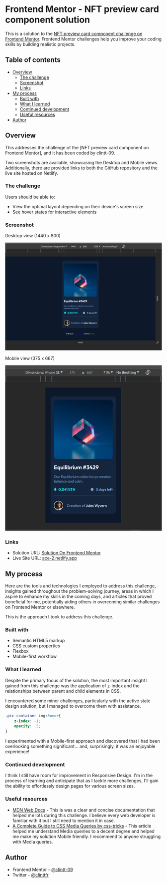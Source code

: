# Frontend Mentor - NFT preview card component solution

This is a solution to the [NFT preview card component challenge on Frontend Mentor](https://www.frontendmentor.io/challenges/nft-preview-card-component-SbdUL_w0U). Frontend Mentor challenges help you improve your coding skills by building realistic projects. 

## Table of contents

- [Overview](#overview)
  - [The challenge](#the-challenge)
  - [Screenshot](#screenshot)
  - [Links](#links)
- [My process](#my-process)
  - [Built with](#built-with)
  - [What I learned](#what-i-learned)
  - [Continued development](#continued-development)
  - [Useful resources](#useful-resources)
- [Author](#author)


## Overview
  This addresses the challenge of the [NFT preview card component on Frontend Mentor], and it has been coded by clintt-09.

Two screenshots are available, showcasing the Desktop and Mobile views. Additionally, there are provided links to both the GitHub repository and the live site hosted on Netlify.

### The challenge

Users should be able to:

- View the optimal layout depending on their device's screen size
- See hover states for interactive elements

### Screenshot

Desktop view (1440 x 800)

![](./images/desktop-view.png)


Mobile view (375 x 667)

![](./images/mobile-view.png)

### Links

- Solution URL: [Solution On Frontend Mentor](https://www.frontendmentor.io/solutions/responsive-nft-preview-card-with-css-flexbox-and-media-queries-fcC_YRwrNv)
- Live Site URL: [ace-2.netlify.app](https://ace-2.netlify.app/)

## My process
  Here are the tools and technologies I employed to address this challenge, insights gained throughout the problem-solving journey, areas in which I aspire to enhance my skills in the coming days, and articles that proved beneficial for me, potentially aiding others in overcoming similar challenges on Frontend Mentor or elsewhere.

  This is the approach I took to address this challenge.

### Built with

- Semantic HTML5 markup
- CSS custom properties
- Flexbox
- Mobile-first workflow

### What I learned

Despite the primary focus of the solution, the most important insight I gained from this challenge was the application of z-index and the relationships between parent and child elements in CSS.

I encountered some minor challenges, particularly with the active state design solution, but I managed to overcome them with assistance.

```css
.pic-container img:hover{
    z-index: -1;
    opacity: .5;
}
```

I experimented with a Mobile-first approach and discovered that I had been overlooking something significant... and, surprisingly, it was an enjoyable experience!

### Continued development

I think I still have room for improvement in Responsive Design. I'm in the process of learning and anticipate that as I tackle more challenges, I'll gain the ability to effortlessly design pages for various screen sizes.

### Useful resources

- [MDN Web Docs](https://developer.mozilla.org/en-US/) - This is was a clear and concise documentation that helped me lots during this challenge. I believe every web developer is familiar with it but I still need to mention it in case.
- [A Complete Guide to CSS Media Queries by css-tricks](https://css-tricks.com/a-complete-guide-to-css-media-queries/) - This article helped me understand Media queiries to a decent degree and helped me make my solution Mobile friendly. I recommend to anyone struggling with Media queries.

## Author

- Frontend Mentor - [@clintt-09](https://www.frontendmentor.io/profile/clintt-09)
- Twitter - [@clinttfr](https://www.twitter.com/clinttfr)
